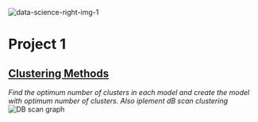 ![data-science-right-img-1](https://user-images.githubusercontent.com/113236505/203918576-21234981-d862-4b43-8a43-9d14d3b72710.jpg)

# Project 1
## [ Clustering Methods](https://github.com/reshmasbabu/Assignment-case-study_ReshmaSbabu/blob/a110b942032e9cb3eade10f6f86852bfa1a94c18/Reshma%20S%20Babu%20Assign%20Clustering.ipynb)
*Find the optimum number of clusters in each model and create the model with optimum number of clusters. Also iplement dB scan clustering*
![DB scan graph](https://user-images.githubusercontent.com/113236505/203918954-8f543aa9-166b-4211-9281-66fc0bc16b15.png)


